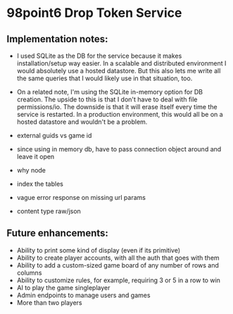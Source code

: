 # 98point6 Drop Token Service

## Implementation notes:

 - I used SQLite as the DB for the service because it makes installation/setup
  way easier. In a scalable and distributed environment I would absolutely use
  a hosted datastore. But this also lets me write all the same queries that I
  would likely use in that situation, too.
 
 - On a related note, I'm using the SQLite in-memory option for DB creation.
  The upside to this is that I don't have to deal with file permissions/io.
  The downside is that it will erase itself every time the service is 
  restarted. In a production environment, this would all be on a hosted 
  datastore and wouldn't be a problem.

  - external guids vs game id

  - since using in memory db, have to pass connection object around and leave it open
  - why node

  - index the tables

  - vague error response on missing url params

  - content type raw/json


## Future enhancements:

 - Ability to print some kind of display (even if its primitive)
 - Ability to create player accounts, with all the auth that goes with them
 - Ability to add a custom-sized game board of any number of rows and columns
 - Ability to customize rules, for example, requiring 3 or 5 in a row to win
 - AI to play the game singleplayer
 - Admin endpoints to manage users and games
 - More than two players